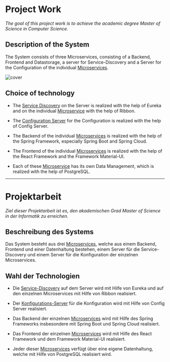 # Project Work

*The goal of this project work is to achieve the academic degree Master of Science in Computer Science.*

## Description of the System

The System consists of three Microservices, consisting of a Backend, Frontend and Datastorage, a server for Service-Discovery and a Server for the Configuration of the individual [Microservices](backend/microservices).

![cover](https://user-images.githubusercontent.com/29623199/99527045-7638c100-299c-11eb-8039-1526bafe157d.png)

## Choice of technology

* The [Service Discovery](backend/service-discovery) on the Server is realized with the help of Eureka and on the individual [Microservice](backend/microservices) with the help of Ribbon.

* The [Configuration Server](backend/configuration-server) for the Configuration is realized with the help of Config Server.

* The Backend of the individual [Microservices](backend/microservices) is realized with the help of the Spring Framework, especially Spring Boot and Spring Cloud.

* The Frontend of the individual [Microservices](backend/microservices) is realized with the help of the React Framework and the Framework Material-UI.

* Each of these [Microservice](backend/microservices) has its own Data Management, which is realized with the help of PostgreSQL.
___

# Projektarbeit

*Ziel dieser Projektarbeit ist es, den akademischen Grad Master of Science in der Informatik zu erreichen.*

## Beschreibung des Systems

Das System besteht aus drei [Microservices](backend/microservices), welche aus einem Backend, Frontend und einer Datenhaltung bestehen, einem Server für die Service-Discovery und einem Server für die Konfiguration der einzelnen Microservices.

## Wahl der Technologien

* Die [Service-Discovery](backend/service-discovery) auf dem Server wird mit Hilfe von Eureka und auf den einzelnen Microservices mit Hilfe von Ribbon realisiert.

* Der [Konfigurations-Server](backend/configuration-server) für die Konfiguration wird mit Hilfe von Config Server realisiert.

* Das Backend der einzelnen [Microservices](backend/microservices) wird mit Hilfe des Spring Frameworks insbesondere mit Spring Boot und Spring Cloud realisiert.

* Das Frontend der einzelnen [Microservices](backend/microservices) wird mit Hilfe des React Framework und dem Framework Material-UI realisiert.

* Jeder dieser [Microservices](backend/microservices) verfügt über eine eigene Datenhaltung, welche mit Hilfe von PostgreSQL realisiert wird.